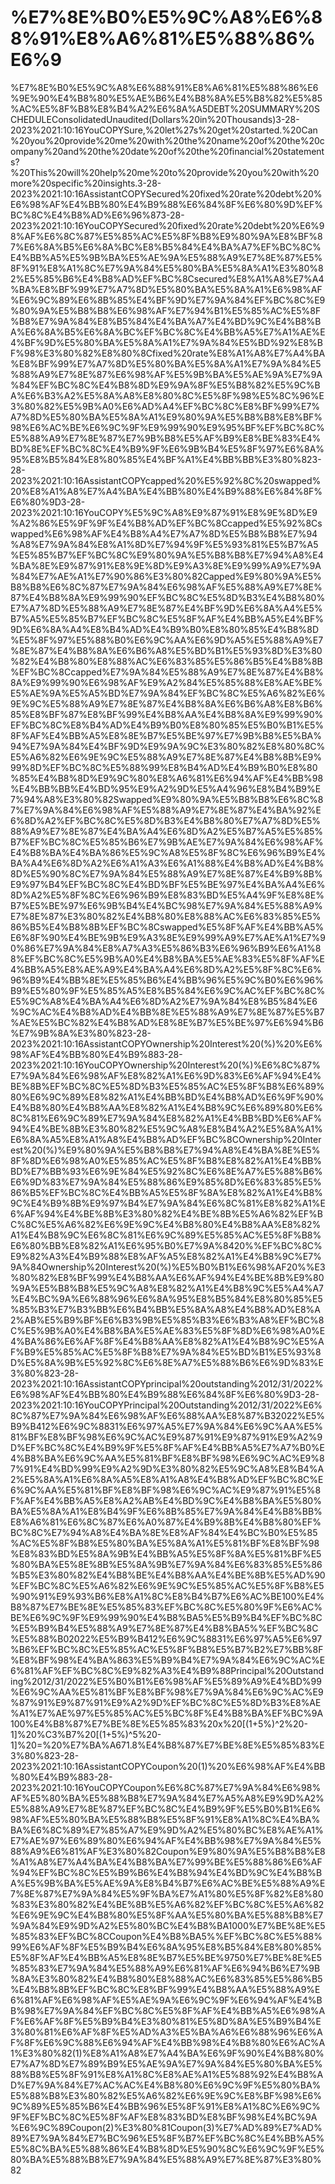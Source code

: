 # %E7%8E%B0%E5%9C%A8%E6%88%91%E8%A6%81%E5%88%86%E6%9 
 %E7%8E%B0%E5%9C%A8%E6%88%91%E8%A6%81%E5%88%86%E6%9E%90%E4%B8%80%E5%AE%B6%E4%B8%8A%E5%B8%82%E5%85%AC%E5%8F%B8%E8%B4%A2%E6%8A%A5DEBT%20SUMMARY%20SCHEDULEConsolidatedUnaudited(Dollars%20in%20Thousands)3-28-2023%2021:10:16YouCOPYSure,%20let%27s%20get%20started.%20Can%20you%20provide%20me%20with%20the%20name%20of%20the%20company%20and%20the%20date%20of%20the%20financial%20statements?%20This%20will%20help%20me%20to%20provide%20you%20with%20more%20specific%20insights.3-28-2023%2021:10:16AssistantCOPYSecured%20fixed%20rate%20debt%20%E6%98%AF%E4%BB%80%E4%B9%88%E6%84%8F%E6%80%9D%EF%BC%8C%E4%B8%AD%E6%96%873-28-2023%2021:10:16YouCOPYSecured%20fixed%20rate%20debt%20%E6%98%AF%E6%8C%87%E5%85%AC%E5%8F%B8%E9%80%9A%E8%BF%87%E6%8A%B5%E6%8A%BC%E8%B5%84%E4%BA%A7%EF%BC%8C%E4%BB%A5%E5%9B%BA%E5%AE%9A%E5%88%A9%E7%8E%87%E5%8F%91%E8%A1%8C%E7%9A%84%E5%80%BA%E5%8A%A1%E3%80%82%E5%85%B6%E4%B8%AD%EF%BC%8Csecured%E8%A1%A8%E7%A4%BA%E8%BF%99%E7%A7%8D%E5%80%BA%E5%8A%A1%E6%98%AF%E6%9C%89%E6%8B%85%E4%BF%9D%E7%9A%84%EF%BC%8C%E9%80%9A%E5%B8%B8%E6%98%AF%E7%94%B1%E5%85%AC%E5%8F%B8%E7%9A%84%E8%B5%84%E4%BA%A7%E4%BD%9C%E4%B8%BA%E6%8A%B5%E6%8A%BC%EF%BC%8C%E4%BB%A5%E7%A1%AE%E4%BF%9D%E5%80%BA%E5%8A%A1%E7%9A%84%E5%BD%92%E8%BF%98%E3%80%82%E8%80%8Cfixed%20rate%E8%A1%A8%E7%A4%BA%E8%BF%99%E7%A7%8D%E5%80%BA%E5%8A%A1%E7%9A%84%E5%88%A9%E7%8E%87%E6%98%AF%E5%9B%BA%E5%AE%9A%E7%9A%84%EF%BC%8C%E4%B8%8D%E9%9A%8F%E5%B8%82%E5%9C%BA%E6%B3%A2%E5%8A%A8%E8%80%8C%E5%8F%98%E5%8C%96%E3%80%82%E5%9B%A0%E6%AD%A4%EF%BC%8C%E8%BF%99%E7%A7%8D%E5%80%BA%E5%8A%A1%E9%80%9A%E5%B8%B8%E8%BF%98%E6%AC%BE%E6%9C%9F%E9%99%90%E9%95%BF%EF%BC%8C%E5%88%A9%E7%8E%87%E7%9B%B8%E5%AF%B9%E8%BE%83%E4%BD%8E%EF%BC%8C%E4%B9%9F%E6%9B%B4%E5%8F%97%E6%8A%95%E8%B5%84%E8%80%85%E4%BF%A1%E4%BB%BB%E3%80%823-28-2023%2021:10:16AssistantCOPYcapped%20%E5%92%8C%20swapped%20%E8%A1%A8%E7%A4%BA%E4%BB%80%E4%B9%88%E6%84%8F%E6%80%9D3-28-2023%2021:10:16YouCOPY%E5%9C%A8%E9%87%91%E8%9E%8D%E9%A2%86%E5%9F%9F%E4%B8%AD%EF%BC%8Ccapped%E5%92%8Cswapped%E6%98%AF%E4%B8%A4%E7%A7%8D%E5%B8%B8%E7%94%A8%E7%9A%84%E8%A1%8D%E7%94%9F%E5%93%81%E5%B7%A5%E5%85%B7%EF%BC%8C%E9%80%9A%E5%B8%B8%E7%94%A8%E4%BA%8E%E9%87%91%E8%9E%8D%E9%A3%8E%E9%99%A9%E7%9A%84%E7%AE%A1%E7%90%86%E3%80%82Capped%E9%80%9A%E5%B8%B8%E6%8C%87%E7%9A%84%E6%98%AF%E5%88%A9%E7%8E%87%E4%B8%8A%E9%99%90%EF%BC%8C%E5%8D%B3%E4%B8%80%E7%A7%8D%E5%88%A9%E7%8E%87%E4%BF%9D%E6%8A%A4%E5%B7%A5%E5%85%B7%EF%BC%8C%E5%8F%AF%E4%BB%A5%E4%BF%9D%E6%8A%A4%E8%B4%AD%E4%B9%B0%E8%80%85%E4%B8%8D%E5%8F%97%E5%88%B0%E6%9C%AA%E6%9D%A5%E5%88%A9%E7%8E%87%E4%B8%8A%E6%B6%A8%E5%BD%B1%E5%93%8D%E3%80%82%E4%B8%80%E8%88%AC%E6%83%85%E5%86%B5%E4%B8%8B%EF%BC%8Ccapped%E7%9A%84%E5%88%A9%E7%8E%87%E4%B8%8A%E9%99%90%E6%98%AF%E9%A2%84%E5%85%88%E8%AE%BE%E5%AE%9A%E5%A5%BD%E7%9A%84%EF%BC%8C%E5%A6%82%E6%9E%9C%E5%88%A9%E7%8E%87%E4%B8%8A%E6%B6%A8%E8%B6%85%E8%BF%87%E8%BF%99%E4%B8%AA%E4%B8%8A%E9%99%90%EF%BC%8C%E8%B4%AD%E4%B9%B0%E8%80%85%E5%B0%B1%E5%8F%AF%E4%BB%A5%E8%8E%B7%E5%BE%97%E7%9B%B8%E5%BA%94%E7%9A%84%E4%BF%9D%E9%9A%9C%E3%80%82%E8%80%8C%E5%A6%82%E6%9E%9C%E5%88%A9%E7%8E%87%E4%B8%8B%E9%99%8D%EF%BC%8C%E5%88%99%E8%B4%AD%E4%B9%B0%E8%80%85%E4%B8%8D%E9%9C%80%E8%A6%81%E6%94%AF%E4%BB%98%E4%BB%BB%E4%BD%95%E9%A2%9D%E5%A4%96%E8%B4%B9%E7%94%A8%E3%80%82Swapped%E9%80%9A%E5%B8%B8%E6%8C%87%E7%9A%84%E6%98%AF%E5%88%A9%E7%8E%87%E4%BA%92%E6%8D%A2%EF%BC%8C%E5%8D%B3%E4%B8%80%E7%A7%8D%E5%88%A9%E7%8E%87%E4%BA%A4%E6%8D%A2%E5%B7%A5%E5%85%B7%EF%BC%8C%E5%85%B6%E7%9B%AE%E7%9A%84%E6%98%AF%E4%B8%BA%E4%BA%86%E5%9C%A8%E5%8F%8C%E6%96%B9%E4%BA%A4%E6%8D%A2%E6%A1%A3%E6%A1%88%E4%B8%AD%E4%B8%8D%E5%90%8C%E7%9A%84%E5%88%A9%E7%8E%87%E4%B9%8B%E9%97%B4%EF%BC%8C%E4%BD%BF%E5%BE%97%E4%BA%A4%E6%8D%A2%E5%8F%8C%E6%96%B9%E8%83%BD%E5%A4%9F%E8%8E%B7%E5%BE%97%E6%9B%B4%E4%BC%98%E7%9A%84%E5%88%A9%E7%8E%87%E3%80%82%E4%B8%80%E8%88%AC%E6%83%85%E5%86%B5%E4%B8%8B%EF%BC%8Cswapped%E5%8F%AF%E4%BB%A5%E6%8F%90%E4%BE%9B%E9%A3%8E%E9%99%A9%E7%AE%A1%E7%90%86%E7%9A%84%E8%A7%A3%E5%86%B3%E6%96%B9%E6%A1%88%EF%BC%8C%E5%9B%A0%E4%B8%BA%E5%AE%83%E5%8F%AF%E4%BB%A5%E8%AE%A9%E4%BA%A4%E6%8D%A2%E5%8F%8C%E6%96%B9%E4%BB%8E%E5%85%B6%E4%BB%96%E5%9C%B0%E6%96%B9%E5%80%9F%E5%85%A5%E8%B5%84%E6%9C%AC%EF%BC%8C%E5%9C%A8%E4%BA%A4%E6%8D%A2%E7%9A%84%E8%B5%84%E6%9C%AC%E4%B8%AD%E4%BB%8E%E5%88%A9%E7%8E%87%E5%B7%AE%E5%BC%82%E4%B8%AD%E8%8E%B7%E5%BE%97%E6%94%B6%E7%9B%8A%E3%80%823-28-2023%2021:10:16AssistantCOPYOwnership%20Interest%20(%)%20%E6%98%AF%E4%BB%80%E4%B9%883-28-2023%2021:10:16YouCOPYOwnership%20Interest%20(%)%E6%8C%87%E7%9A%84%E6%98%AF%E8%82%A1%E6%9D%83%E6%AF%94%E4%BE%8B%EF%BC%8C%E5%8D%B3%E5%85%AC%E5%8F%B8%E6%89%80%E6%9C%89%E8%82%A1%E4%BB%BD%E4%B8%AD%E6%9F%90%E4%B8%80%E4%B8%AA%E8%82%A1%E4%B8%9C%E6%89%80%E6%8C%81%E6%9C%89%E7%9A%84%E8%82%A1%E4%BB%BD%E6%AF%94%E4%BE%8B%E3%80%82%E5%9C%A8%E8%B4%A2%E5%8A%A1%E6%8A%A5%E8%A1%A8%E4%B8%AD%EF%BC%8COwnership%20Interest%20(%)%E9%80%9A%E5%B8%B8%E7%94%A8%E4%BA%8E%E5%8F%8D%E6%98%A0%E5%85%AC%E5%8F%B8%E8%82%A1%E4%BB%BD%E7%BB%93%E6%9E%84%E5%92%8C%E6%8E%A7%E5%88%B6%E6%9D%83%E7%9A%84%E5%88%86%E9%85%8D%E6%83%85%E5%86%B5%EF%BC%8C%E4%BB%A5%E5%8F%8A%E8%82%A1%E4%B8%9C%E4%B9%8B%E9%97%B4%E7%9A%84%E6%8C%81%E8%82%A1%E6%AF%94%E4%BE%8B%E3%80%82%E4%BE%8B%E5%A6%82%EF%BC%8C%E5%A6%82%E6%9E%9C%E4%B8%80%E4%B8%AA%E8%82%A1%E4%B8%9C%E6%8C%81%E6%9C%89%E5%85%AC%E5%8F%B8%E6%80%BB%E8%82%A1%E6%95%B0%E7%9A%8420%%EF%BC%8C%E9%82%A3%E4%B9%88%E8%AF%A5%E8%82%A1%E4%B8%9C%E7%9A%84Ownership%20Interest%20(%)%E5%B0%B1%E6%98%AF20%%E3%80%82%E8%BF%99%E4%B8%AA%E6%AF%94%E4%BE%8B%E9%80%9A%E5%B8%B8%E5%9C%A8%E8%82%A1%E4%B8%9C%E5%A4%A7%E4%BC%9A%E6%88%96%E6%8A%95%E8%B5%84%E8%80%85%E5%85%B3%E7%B3%BB%E6%B4%BB%E5%8A%A8%E4%B8%AD%E8%A2%AB%E5%B9%BF%E6%B3%9B%E5%85%B3%E6%B3%A8%EF%BC%8C%E5%9B%A0%E4%B8%BA%E5%AE%83%E5%8F%8D%E6%98%A0%E4%BA%86%E6%AF%8F%E4%B8%AA%E8%82%A1%E4%B8%9C%E5%AF%B9%E5%85%AC%E5%8F%B8%E7%9A%84%E5%BD%B1%E5%93%8D%E5%8A%9B%E5%92%8C%E6%8E%A7%E5%88%B6%E6%9D%83%E3%80%823-28-2023%2021:10:16AssistantCOPYprincipal%20outstanding%2012/31/2022%E6%98%AF%E4%BB%80%E4%B9%88%E6%84%8F%E6%80%9D3-28-2023%2021:10:16YouCOPYPrincipal%20Outstanding%2012/31/2022%E6%8C%87%E7%9A%84%E6%98%AF%E6%88%AA%E8%87%B32022%E5%B9%B412%E6%9C%8831%E6%97%A5%E7%9A%84%E6%9C%AA%E5%81%BF%E8%BF%98%E6%9C%AC%E9%87%91%E9%87%91%E9%A2%9D%EF%BC%8C%E4%B9%9F%E5%8F%AF%E4%BB%A5%E7%A7%B0%E4%B8%BA%E6%9C%AA%E5%81%BF%E8%BF%98%E6%9C%AC%E9%87%91%E4%BD%99%E9%A2%9D%E3%80%82%E5%9C%A8%E8%B4%A2%E5%8A%A1%E6%8A%A5%E8%A1%A8%E4%B8%AD%EF%BC%8C%E6%9C%AA%E5%81%BF%E8%BF%98%E6%9C%AC%E9%87%91%E5%8F%AF%E4%BB%A5%E8%A2%AB%E4%BD%9C%E4%B8%BA%E5%80%BA%E5%8A%A1%E8%B4%9F%E6%8B%85%E7%9A%84%E4%B8%BB%E8%A6%81%E6%8C%87%E6%A0%87%E4%B9%8B%E4%B8%80%EF%BC%8C%E7%94%A8%E4%BA%8E%E8%AF%84%E4%BC%B0%E5%85%AC%E5%8F%B8%E5%80%BA%E5%8A%A1%E5%81%BF%E8%BF%98%E8%83%BD%E5%8A%9B%E4%BB%A5%E5%8F%8A%E5%81%BF%E5%80%BA%E5%8E%8B%E5%8A%9B%E7%9A%84%E6%83%85%E5%86%B5%E3%80%82%E4%B8%BE%E4%B8%AA%E4%BE%8B%E5%AD%90%EF%BC%8C%E5%A6%82%E6%9E%9C%E5%85%AC%E5%8F%B8%E5%90%91%E9%93%B6%E8%A1%8C%E8%B4%B7%E6%AC%BE100%E4%B8%87%E7%BE%8E%E5%85%83%EF%BC%8C%E5%80%9F%E6%AC%BE%E6%9C%9F%E9%99%90%E4%B8%BA5%E5%B9%B4%EF%BC%8C%E5%B9%B4%E5%88%A9%E7%8E%87%E4%B8%BA5%%EF%BC%8C%E5%88%B02022%E5%B9%B412%E6%9C%8831%E6%97%A5%E6%97%B6%EF%BC%8C%E5%85%AC%E5%8F%B8%E5%B7%B2%E7%BB%8F%E8%BF%98%E4%BA%863%E5%B9%B4%E7%9A%84%E6%9C%AC%E6%81%AF%EF%BC%8C%E9%82%A3%E4%B9%88Principal%20Outstanding%2012/31/2022%E5%B0%B1%E6%98%AF%E5%89%A9%E4%BD%99%E6%9C%AA%E5%81%BF%E8%BF%98%E7%9A%84%E6%9C%AC%E9%87%91%E9%87%91%E9%A2%9D%EF%BC%8C%E5%8D%B3%E8%AE%A1%E7%AE%97%E5%85%AC%E5%BC%8F%E4%B8%BA%EF%BC%9A100%E4%B8%87%E7%BE%8E%E5%85%83%20x%20[(1+5%)^2%20-1]%20%C3%B7%20[(1+5%)^5%20-1]%20=%20%E7%BA%A671.8%E4%B8%87%E7%BE%8E%E5%85%83%E3%80%823-28-2023%2021:10:16AssistantCOPYCoupon%20(1)%20%E6%98%AF%E4%BB%80%E4%B9%883-28-2023%2021:10:16YouCOPYCoupon%E6%8C%87%E7%9A%84%E6%98%AF%E5%80%BA%E5%88%B8%E7%9A%84%E7%A5%A8%E9%9D%A2%E5%88%A9%E7%8E%87%EF%BC%8C%E4%B9%9F%E5%B0%B1%E6%98%AF%E5%80%BA%E5%88%B8%E5%8F%91%E8%A1%8C%E4%BA%BA%E6%8C%89%E7%85%A7%E9%9D%A2%E5%80%BC%E8%AE%A1%E7%AE%97%E6%89%80%E6%94%AF%E4%BB%98%E7%9A%84%E5%88%A9%E6%81%AF%E3%80%82Coupon%E9%80%9A%E5%B8%B8%E8%A1%A8%E7%A4%BA%E4%B8%BA%E7%99%BE%E5%88%86%E6%AF%94%EF%BC%8C%E5%B9%B6%E4%B8%94%E4%BD%9C%E4%B8%BA%E5%9B%BA%E5%AE%9A%E8%B4%B7%E6%AC%BE%E5%88%A9%E7%8E%87%E7%9A%84%E5%9F%BA%E7%A1%80%E5%8F%82%E8%80%83%E3%80%82%E4%BE%8B%E5%A6%82%EF%BC%8C%E5%A6%82%E6%9E%9C%E4%B8%80%E5%8F%AA%E5%80%BA%E5%88%B8%E7%9A%84%E9%9D%A2%E5%80%BC%E4%B8%BA1000%E7%BE%8E%E5%85%83%EF%BC%8CCoupon%E4%B8%BA5%%EF%BC%8C%E5%88%99%E6%AF%8F%E5%B9%B4%E6%8A%95%E8%B5%84%E8%80%85%E5%8F%AF%E4%BB%A5%E8%8E%B7%E5%BE%9750%E7%BE%8E%E5%85%83%E7%9A%84%E5%88%A9%E6%81%AF%E6%94%B6%E7%9B%8A%E3%80%82%E4%B8%80%E8%88%AC%E6%83%85%E5%86%B5%E4%B8%8B%EF%BC%8C%E8%BF%99%E4%B8%AA%E5%88%A9%E6%81%AF%E6%98%AF%E5%AE%9A%E6%9C%9F%E6%94%AF%E4%BB%98%E7%9A%84%EF%BC%8C%E5%8F%AF%E4%BB%A5%E6%98%AF%E6%AF%8F%E5%B9%B4%E3%80%81%E5%8D%8A%E5%B9%B4%E3%80%81%E6%AF%8F%E5%AD%A3%E5%BA%A6%E6%88%96%E6%AF%8F%E6%9C%88%E6%94%AF%E4%BB%98%E4%B8%80%E6%AC%A1%E3%80%82(1)%E8%A1%A8%E7%A4%BA%E6%9F%90%E4%B8%80%E7%A7%8D%E7%89%B9%E5%AE%9A%E7%9A%84%E5%80%BA%E5%88%B8%E5%8F%91%E8%A1%8C%E8%AE%A1%E5%88%92%E4%B8%AD%E7%9A%84%E7%AC%AC%E4%B8%80%E6%9C%9F%E5%80%BA%E5%88%B8%E3%80%82%E5%A6%82%E6%9E%9C%E8%BF%98%E6%9C%89%E5%85%B6%E4%BB%96%E5%8F%91%E8%A1%8C%E6%9C%9F%EF%BC%8C%E5%8F%AF%E8%83%BD%E8%BF%98%E4%BC%9A%E6%9C%89Coupon(2)%E3%80%81Coupon(3)%E7%AD%89%E7%AD%89%E7%9A%84%E7%BC%96%E5%8F%B7%EF%BC%8C%E4%BB%A5%E5%8C%BA%E5%88%86%E4%B8%8D%E5%90%8C%E6%9C%9F%E5%80%BA%E5%88%B8%E7%9A%84%E5%88%A9%E7%8E%87%E3%80%82